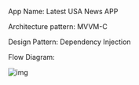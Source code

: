 App Name: Latest USA News APP

Architecture pattern: MVVM-C


Design Pattern: Dependency Injection

Flow Diagram:

![img](https://github.com/user-attachments/assets/3bad7288-20be-4469-be0f-7c32ec03c887)



